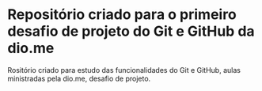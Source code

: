 # Repositório criado para o primeiro desafio de projeto do Git e GitHub da dio.me
Rositório criado para estudo das funcionalidades do Git e GitHub, aulas ministradas pela dio.me, desafio de projeto.
